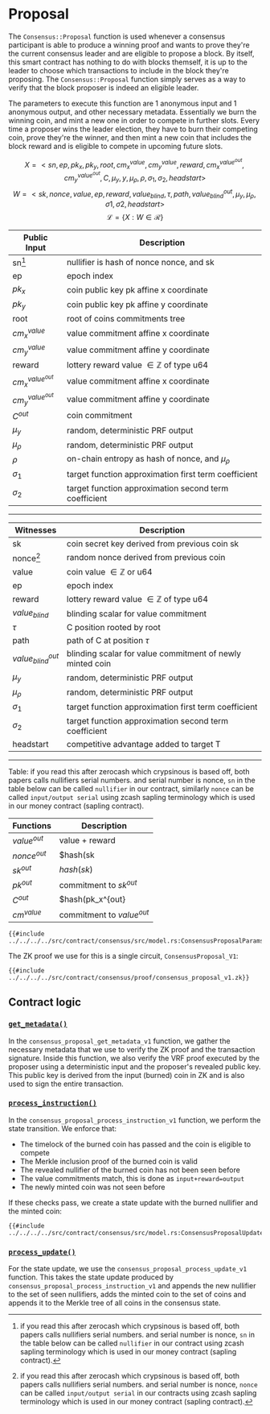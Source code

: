 Proposal
========

The `Consensus::Proposal` function is used whenever a consensus
participant is able to produce a winning proof and wants to prove
they're the current consensus leader and are eligible to propose a
block. By itself, this smart contract has nothing to do with blocks
themself, it is up to the leader to choose which transactions to
include in the block they're proposing. The `Consensus::Proposal`
function simply serves as a way to verify that the block proposer is
indeed an eligible leader.

The parameters to execute this function are 1 anonymous input and 1
anonymous output, and other necessary metadata. Essentially we burn
the winning coin, and mint a new one in order to compete in further
slots. Every time a proposer wins the leader election, they have to
burn their competing coin, prove they're the winner, and then mint
a new coin that includes the block reward and is eligible to compete
in upcoming future slots.


$$ X = <sn, ep, pk_x, pk_y, root, cm_x^{value}, cm_y^{value}, reward, cm_x^{value^{out}}, cm_y^{value^{out}}, C, \mu_y, y, \mu_{\rho}, \rho,\sigma_1, \sigma_2, headstart> $$
$$ W = <sk, nonce, value, ep, reward, value_{blind}, \tau, path, value_{blind}^{out}, \mu_y, \mu_{\rho}, \sigma1, \sigma2, headstart> $$
$$ \mathcal{L}= \{X:W\in \mathcal{R}\} $$


| Public Input       | Description                                                |
|--------------------|------------------------------------------------------------|
|     sn[^1]         | nullifier is hash of nonce nonce, and sk                   |
|     ep             | epoch index                                                |
|    $pk_x$          | coin public key pk affine x coordinate                     |
|    $pk_y$          | coin public key pk affine y coordinate                     |
|     root           | root of coins commitments tree                             |
|$cm_x^{value}$      | value commitment affine x coordinate                       |
|$cm_y^{value}$      | value commitment affine y coordinate                       |
| reward             | lottery reward value $\in \mathbb{Z}$ of type u64          |
|$cm_x^{value^{out}}$| value commitment affine x coordinate                       |
|$cm_y^{value^{out}}$| value commitment affine y coordinate                       |
|     $C^{out}$      | coin commitment                                            |
| $\mu_y$            | random, deterministic PRF output                           |
| $\mu_{\rho}$       | random, deterministic PRF output                           |
| $\rho$             | on-chain entropy as hash of nonce, and $\mu_{\rho}$        |
| $\sigma_1$         | target function approximation first term coefficient       |
| $\sigma_2$         | target function approximation second term coefficient      |
-----------------------------------------------------------------------------------



|  Witnesses          | Description                                                |
|---------------------|------------------------------------------------------------|
| sk                  | coin secret key derived from previous coin sk              |
|   nonce[^2]         | random nonce derived from previous coin                    |
|    value            | coin value $\in \mathbb{Z}$ or u64                         |
|     ep              | epoch index                                                |
| reward              | lottery reward value $\in \mathbb{Z}$ of type u64          |
| $value_{blind}$     | blinding scalar for value commitment                       |
|    $\tau$           | C position rooted by root                                  |
|    path             | path of C at position $\tau$                               |
|$value_{blind}^{out}$| blinding scalar for value commitment of newly minted coin  |
| $\mu_y$             | random, deterministic PRF output                           |
| $\mu_{\rho}$        | random, deterministic PRF output                           |
| $\sigma_1$          | target function approximation first term coefficient       |
| $\sigma_2$          | target function approximation second term coefficient      |
| headstart           | competitive advantage added to target T                    |
-----------------------------------------------------------------------------------

Table: if you read this after zerocash which crypsinous is based off, both papers calls nullifiers serial numbers. and serial number is nonce, `sn` in the table below can be called `nullifier` in our contract, similarly `nonce` can be called `input/output serial` using zcash sapling terminology which is used in our money contract (sapling contract).



| Functions    | Description                                                |
|--------------|------------------------------------------------------------|
| $value^{out}$| value + reward                                             |
| $nonce^{out}$| $hash(sk||nonce)$                                          |
| $sk^{out}$   | $hash(sk)$                                                 |
| $pk^{out}$   | commitment to $sk^{out}$                                   |
| $C^{out}$    | $hash(pk_x^{out}||pk_y^{out}||value^{out}||ep|nonce^{out})$|
| $cm^{value}$ | commitment to $value^{out}$                                |


```rust,no_run,no_playground
{{#include ../../../../src/contract/consensus/src/model.rs:ConsensusProposalParams}}
```

The ZK proof we use for this is a single circuit,
`ConsensusProposal_V1`:

```
{{#include ../../../../src/contract/consensus/proof/consensus_proposal_v1.zk}}
```

## Contract logic

### [`get_metadata()`](https://github.com/darkrenaissance/darkfi/blob/master/src/contract/consensus/src/entrypoint/proposal_v1.rs#L46)

In the `consensus_proposal_get_metadata_v1` function, we gather
the necessary metadata that we use to verify the ZK proof and the
transaction signature. Inside this function, we also verify the
VRF proof executed by the proposer using a deterministic input and
the proposer's revealed public key. This public key is derived from
the input (burned) coin in ZK and is also used to sign the entire
transaction.

### [`process_instruction()`](https://github.com/darkrenaissance/darkfi/blob/master/src/contract/consensus/src/entrypoint/proposal_v1.rs#L167)

In the `consensus_proposal_process_instruction_v1` function, we
perform the state transition. We enforce that:

* The timelock of the burned coin has passed and the coin is eligible to compete
* The Merkle inclusion proof of the burned coin is valid
* The revealed nullifier of the burned coin has not been seen before
* The value commitments match, this is done as `input+reward=output`
* The newly minted coin was not seen before

If these checks pass, we create a state update with the burned
nullifier and the minted coin:

```rust,no_run,no_playground
{{#include ../../../../src/contract/consensus/src/model.rs:ConsensusProposalUpdate}}
```

### [`process_update()`](https://github.com/darkrenaissance/darkfi/blob/master/src/contract/consensus/src/entrypoint/proposal_v1.rs#L252)

For the state update, we use the `consensus_proposal_process_update_v1`
function. This takes the state update produced by
`consensus_proposal_process_instruction_v1` and appends the new
nullifier to the set of seen nullifiers, adds the minted coin to the
set of coins and appends it to the Merkle tree of all coins in the
consensus state.

[^1]: if you read this after zerocash which crypsinous is based off, both papers calls nullifiers serial numbers. and serial number is nonce, `sn` in the table below can be called `nullifier` in our contract using zcash sapling terminology which is used in our money contract (sapling contract).
[^2]: if you read this after zerocash which crypsinous is based off, both papers calls nullifiers serial numbers. and serial number is nonce, `nonce` can be called `input/output serial` in our contracts using zcash sapling terminology which is used in our money contract (sapling contract).
